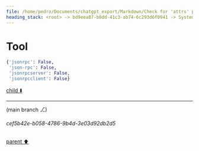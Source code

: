 ```yaml
---
file: /home/pedro/Documents/chatgpt_export/Markdown/Check for 'attrs' package..md
heading_stack: <root> -> bd9eea87-b0dd-41c3-ab74-6c293d6f0941 -> System -> ddd34f01-a564-4185-a4ca-fc6bf52c2a5b -> System -> aaa20153-27d7-424b-b1c4-04cec31ff68d -> User -> 4e0fdc8f-d7b1-4f61-a2f4-e0470137e4f3 -> Assistant -> a12c67fd-7b82-49b0-bd94-6a6ce28d1627 -> Tool -> b46be1ce-e266-443c-b4cb-a456823e9163 -> Assistant -> aaa2e1c7-5230-4a84-88b4-2c42eeecc6d4 -> User -> ecdff0e1-46c0-44be-9948-3ab96ed2f957 -> Assistant -> 07a9d1aa-a97f-4e54-b15d-82d68bcb3184 -> Tool
---
```

# Tool

```python
{'jsonrpc': False,
 'json-rpc': False,
 'jsonrpcserver': False,
 'jsonrpcclient': False}
```

[child ⬇️](#cef5b42e-b058-4786-9b4d-3e03d92db2d5)

---

(main branch ⎇)
###### cef5b42e-b058-4786-9b4d-3e03d92db2d5
[parent ⬆️](#07a9d1aa-a97f-4e54-b15d-82d68bcb3184)

